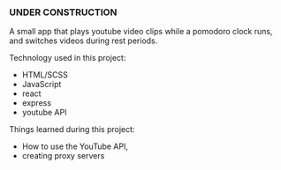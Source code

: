 ### UNDER CONSTRUCTION ###

A small app that plays youtube video clips while a pomodoro clock runs, and switches videos during rest periods.

Technology used in this project:
* HTML/SCSS
* JavaScript
* react
* express
* youtube API

Things learned during this project:
* How to use the YouTube API,
* creating proxy servers
